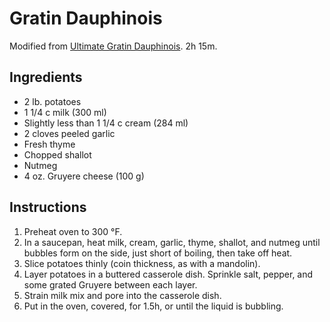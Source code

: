 # Gratin Dauphinois

Modified from [Ultimate Gratin Dauphinois](https://www.bbcgoodfood.com/recipes/ultimate-gratin-dauphinois). 2h 15m.

## Ingredients

* 2 lb. potatoes
* 1 1/4 c milk (300 ml)
* Slightly less than 1 1/4 c cream (284 ml)
* 2 cloves peeled garlic
* Fresh thyme
* Chopped shallot
* Nutmeg
* 4 oz. Gruyere cheese (100 g)

## Instructions

1. Preheat oven to 300 °F.
2. In a saucepan, heat milk, cream, garlic, thyme, shallot, and nutmeg until bubbles form on the side, just short of boiling, then take off heat.
3. Slice potatoes thinly (coin thickness, as with a mandolin).
4. Layer potatoes in a buttered casserole dish. Sprinkle salt, pepper, and some grated Gruyere between each layer.
5. Strain milk mix and pore into the casserole dish.
6. Put in the oven, covered, for 1.5h, or until the liquid is bubbling.
